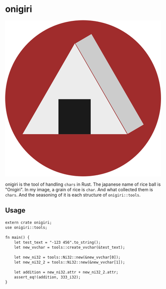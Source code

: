 # onigiri

![onigiri](./imgs/onigiri2.png)

onigiri is the tool of handling `chars` in Rust.
The japanese name of rice ball is "Onigiri". 
In my image, a grain of rice is `char`. 
And what collected them is `chars`. 
And the seasoning of it is each structure of `onigiri::tools`.

## Usage

```
extern crate onigiri;
use onigiri::tools;

fn main() {
    let test_text = "-123 456".to_string();
    let new_vvchar = tools::create_vvchar(&test_text);

    let new_ni32 = tools::Ni32::new(&new_vvchar[0]);
    let new_ni32_2 = tools::Ni32::new(&new_vvchar[1]);

    let addition = new_ni32.attr + new_ni32_2.attr;
    assert_eq!(addition, 333_i32);
}
```
